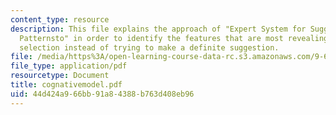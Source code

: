```yaml
---
content_type: resource
description: This file explains the approach of "Expert System for Suggesting Design
  Patternsto" in order to identify the features that are most revealing about pattern
  selection instead of trying to make a definite suggestion.
file: /media/https%3A/open-learning-course-data-rc.s3.amazonaws.com/9-66j-computational-cognitive-science-fall-2004/44d424a966bb91a84388b763d408eb96_cognativemodel.pdf
file_type: application/pdf
resourcetype: Document
title: cognativemodel.pdf
uid: 44d424a9-66bb-91a8-4388-b763d408eb96
---
```

